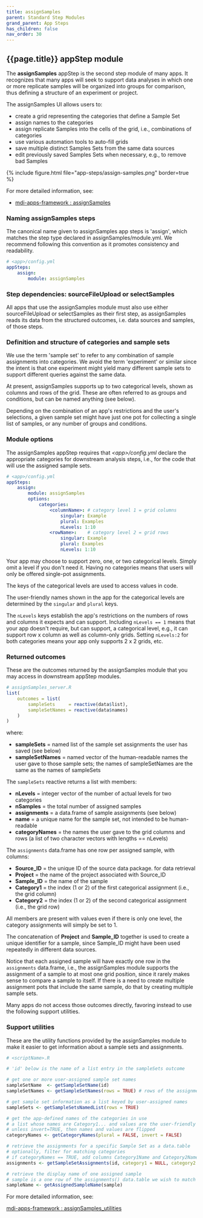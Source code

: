 ```yaml
---
title: assignSamples
parent: Standard Step Modules
grand_parent: App Steps
has_children: false
nav_order: 30
---
```


## {{page.title}} appStep module

The **assignSamples** appStep is the second step module of many apps.
It recognizes that many apps will seek to support 
data analyses in which one or more replicate samples will be 
organized into groups for comparison, thus defining a structure
of an experiment or project. 

The assignSamples UI allows users to:

- create a grid representing the categories that define a Sample Set
- assign names to the categories
- assign replicate Samples into the cells of the grid, i.e., combinations of categories
- use various automation tools to auto-fill grids
- save multiple distinct Samples Sets from the same data sources
- edit previously saved Samples Sets when necessary, e.g., to remove bad Samples

{% include figure.html file="app-steps/assign-samples.png" border=true %}

For more detailed information, see:

- [mdi-apps-framework : assignSamples](https://github.com/MiDataInt/mdi-apps-framework/tree/main/shiny/shared/session/modules/appSteps/assignSamples)

### Naming assignSamples steps

The canonical name given to assignSamples app steps is 'assign',
which matches the step type declared in assignSamples/module.yml.
We recommend following this convention as it promotes consistency and readability.

```yml
# <app>/config.yml
appSteps:
    assign:
        module: assignSamples
```

### Step dependencies: sourceFileUpload or selectSamples

All apps that use the assignSamples module must also use either 
sourceFileUpload or selectSamples
as their first step, as assignSamples reads its data from the
structured outcomes, i.e. data sources and samples, of those steps.

### Definition and structure of categories and sample sets

We use the term 'sample set' to refer to any combination of sample
assignments into categories. We avoid the term 'experiment' or similar
since the intent is that one experiment might yield
many different sample sets to support different queries against
the same data. 

At present, assignSamples supports up to two categorical
levels, shown as columns and rows of the grid. These are often
referred to as groups and conditions, but can be named anything (see below). 

Depending on the combination of an app's restrictions and the user's selections,
a given sample set might have just one pot for collecting a single list of samples,
or any number of groups and conditions.

### Module options

The assignSamples appStep requires that _\<app\>/config.yml_ declare 
the appropriate categories for downstream analysis steps, i.e., 
for the code that will use the assigned sample sets.

```yml
# <app>/config.yml
appSteps:
    assign:
        module: assignSamples        
        options:
            categories:
                <columnName>: # category level 1 = grid columns
                    singular: Example
                    plural: Examples
                    nLevels: 1:10
                <rowName>:    # category level 2 = grid rows
                    singular: Example
                    plural: Examples
                    nLevels: 1:10

```

Your app may choose to support zero, one, or two categorical levels.
Simply omit a level if you don't need it. Having no categories
means that users will only be offered single-pot assignments. 

The keys of the categorical levels are used to access values in code.

The user-friendly names shown in the app for the categorical levels are determined
by the `singular` and `plural` keys.

The `nLevels` keys establish the app's restrictions on the numbers
of rows and columns it expects and can support. Including `nLevels == 1`
means that your app doesn't require, but can support, 
a categorical level, e.g., it can support row x column as well as
column-only grids. Setting `nLevels:2` for both categories means
your app only supports 2 x 2 grids, etc.

### Returned outcomes

These are the outcomes returned by the assignSamples module that you may access
in downstream appStep modules.

```r
# assignSamples_server.R
list(
    outcomes = list(
        sampleSets     = reactive(data$list),
        sampleSetNames = reactive(data$names)  
    )
)
```
where:

- **sampleSets** = named list of the sample set assignments the user has saved (see below)
- **sampleSetNames** = named vector of the human-readable names the user gave to those sample sets; the names of sampleSetNames are the same as the names of sampleSets

The `sampleSets` reactive returns a list with members:

- **nLevels** = integer vector of the number of actual levels for two categories
- **nSamples** = the total number of assigned samples
- **assignments** = a data.frame of sample assignments (see below)
- **name** = a unique name for the sample set, not intended to be human-readable
- **categoryNames** = the names the user gave to the grid columns and rows (a list of two character vectors with lengths == nLevels)

The `assignments` data.frame has one row per assigned sample, with columns:

- **Source_ID** = the unique ID of the source data package. for data retrieval
- **Project** = the name of the project associated with Source_ID
- **Sample_ID** = the name of the sample
- **Category1** = the index (1 or 2) of the first categorical assignment (i.e., the grid column)
- **Category2** = the index (1 or 2) of the second categorical assignment (i.e., the grid row)

All members are present with values even if there is only one level, 
the category assignments will simply be set to 1. 

The concatenation of **Project** and **Sample_ID** together is used to 
create a unique identifier for a sample, since Sample_ID might
have been used repeatedly in different data sources.

Notice that each assigned sample will have exactly one row
in the `assignments` data.frame, i.e., the assignSamples module
supports the assignment of a sample to at most one grid position, 
since it rarely makes sense to compare a sample to itself. If there is 
a need to create multiple assignment pots that include the same sample,
do that by creating multiple sample sets.

Many apps do not access those outcomes directly, favoring
instead to use the following support utilities.

### Support utilities

These are the utility functions provided by the assignSamples module 
to make it easier to get information about a sample sets and assignments.

```r
# <scriptName>.R

# 'id' below is the name of a list entry in the sampleSets outcome

# get one or more user-assigned sample set names
sampleSetName  <- getSampleSetName(id)
sampleSetNames <- getSampleSetNames(rows = TRUE) # rows of the assignments table

# get sample set information as a list keyed by user-assigned names
sampleSets <- getSampleSetsNamedList(rows = TRUE)

# get the app-defined names of the categories in use
# a list whose names are Category1... and values are the user-friendly names
# unless invert=TRUE, then names and values are flipped
categoryNames <- getCategoryNames(plural = FALSE, invert = FALSE)

# retrieve the assignments for a specific Sample Set as a data.table
# optionally, filter for matching categories
# if categoryNames == TRUE, add columns Category1Name and Category2Name with user names
assignments <- getSampleSetAssignments(id, category1 = NULL, category2 = NULL, categoryNames = TRUE)

# retrieve the display name of one assigned sample
# sample is a one row of the assignments() data.table we wish to match
sampleName <- getAssignedSampleName(sample)
```

For more detailed information, see:

[mdi-apps-framework : assignSamples_utilities](https://github.com/MiDataInt/mdi-apps-framework/blob/main/shiny/shared/session/modules/appSteps/assignSamples/assignSamples_utilities.R)
